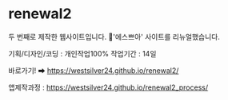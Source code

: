 # renewal2
두 번째로 제작한 웹사이트입니다. 💄'에스쁘아' 사이트를 리뉴얼했습니다.

기획/디자인/코딩 : 개인작업100%
작업기간 : 14일

바로가기! ➡ https://westsilver24.github.io/renewal2/

앱제작과정 : https://westsilver24.github.io/renewal2_process/
